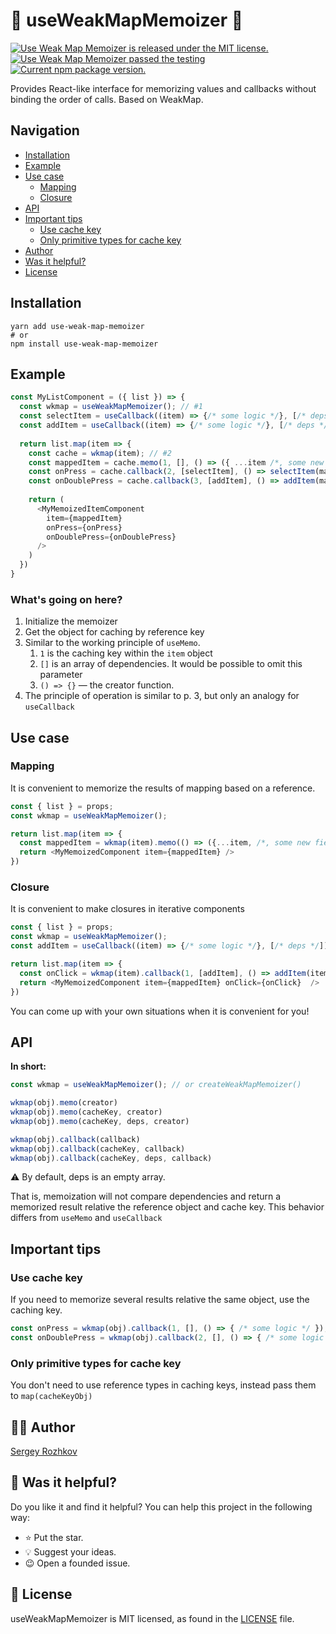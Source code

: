 [LICENSE]: https://github.com/rozhkovs/use-weak-map-memoizer/blob/HEAD/LICENSE
[AUTHOR]: https://github.com/rozhkovs

# 🧐 useWeakMapMemoizer 🧐

<p>
  <a href="https://github.com/rozhkovs/use-weak-map-memoizer/blob/HEAD/LICENSE">
    <img src="https://img.shields.io/badge/license-MIT-blue.svg" alt="Use Weak Map Memoizer is released under the MIT license." />
  </a>
  <a href="https://github.com/rozhkovs/use-weak-map-memoizer/actions/workflows/tests.yml">
    <img src="https://github.com/rozhkovs/use-weak-map-memoizer/actions/workflows/tests.yml/badge.svg" alt="Use Weak Map Memoizer passed the testing" />
  </a>
  <a href="https://www.npmjs.com/package/use-weak-map-memoizer">
    <img src="https://img.shields.io/npm/v/use-weak-map-memoizer?color=brightgreen&label=npm%20package" alt="Current npm package version." />
  </a>
</p>

Provides React-like interface for memorizing values and callbacks
without binding the order of calls. Based on WeakMap.

## Navigation
- [Installation](#Installation)
- [Example](#Example)
- [Use case](#Use-case)
  - [Mapping](#Mapping)
  - [Closure](#Closure)
- [API](#API)
- [Important tips](#Important-tips)
  - [Use cache key](#Use-cache-key)
  - [Only primitive types for cache key](#Only-primitive-types-for-cache-key)
- [Author](#-Author)
- [Was it helpful?](#-Was-it-helpful)
- [License](#-License)


## Installation
```shell
yarn add use-weak-map-memoizer
# or
npm install use-weak-map-memoizer 
```

## Example
```javascript
const MyListComponent = ({ list }) => {
  const wkmap = useWeakMapMemoizer(); // #1
  const selectItem = useCallback((item) => {/* some logic */}, [/* deps */])
  const addItem = useCallback((item) => {/* some logic */}, [/* deps */])
  
  return list.map(item => {
    const cache = wkmap(item); // #2
    const mappedItem = cache.memo(1, [], () => ({ ...item /*, some new fields */ })); // #3
    const onPress = cache.callback(2, [selectItem], () => selectItem(mappedItem)); // #4
    const onDoublePress = cache.callback(3, [addItem], () => addItem(mappedItem));
    
    return (
      <MyMemoizedItemComponent
        item={mappedItem}
        onPress={onPress}
        onDoublePress={onDoublePress}
      />
    )
  })
}
```
### What's going on here?
1. Initialize the memoizer
2. Get the object for caching by reference key
3. Similar to the working principle of `useMemo`.
   1. `1` is the caching key within the `item` object
   2. `[]` is an array of dependencies. It would be possible to omit this parameter
   3. `() => {}` — the creator function.
4. The principle of operation is similar to p. 3, but only an analogy for `useCallback`

## Use case

### Mapping
It is convenient to memorize the results of mapping based on a reference.

```javascript
const { list } = props;
const wkmap = useWeakMapMemoizer();

return list.map(item => {
  const mappedItem = wkmap(item).memo(() => ({...item, /*, some new fields */}))
  return <MyMemoizedComponent item={mappedItem} />
})
```

### Closure
It is convenient to make closures in iterative components

```javascript
const { list } = props;
const wkmap = useWeakMapMemoizer();
const addItem = useCallback((item) => {/* some logic */}, [/* deps */])

return list.map(item => {
  const onClick = wkmap(item).callback(1, [addItem], () => addItem(item))
  return <MyMemoizedComponent item={mappedItem} onClick={onClick}  />
})
```

You can come up with your own situations when it is convenient for you!

## API

**In short:**
```javascript
const wkmap = useWeakMapMemoizer(); // or createWeakMapMemoizer()

wkmap(obj).memo(creator)
wkmap(obj).memo(cacheKey, creator)
wkmap(obj).memo(cacheKey, deps, creator)

wkmap(obj).callback(callback)
wkmap(obj).callback(cacheKey, callback)
wkmap(obj).callback(cacheKey, deps, callback)
```

⚠️ By default, deps is an empty array. 

That is, memoization will not compare dependencies and return
a memorized result relative the reference object and cache key.
This behavior differs from `useMemo` and `useCallback`



## Important tips

### Use cache key
If you need to memorize several results relative the same object, use the caching key.

```javascript
const onPress = wkmap(obj).callback(1, [], () => { /* some logic */ }); // cacheKey is 1
const onDoublePress = wkmap(obj).callback(2, [], () => { /* some logic */ }); // cacheKey is 2
```

### Only primitive types for cache key
You don't need to use reference types in caching keys, instead pass them to `map(cacheKeyObj)`


## 👨‍💻 Author
[Sergey Rozhkov][AUTHOR]

## 🎯 Was it helpful?

Do you like it and find it helpful? You can help this project in the following way:
- ⭐ Put the star.
- 💡 Suggest your ideas.
- 😉 Open a founded issue.

## 📄 License

useWeakMapMemoizer is MIT licensed, as found in the [LICENSE] file.
